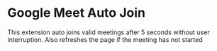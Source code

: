 # Google Meet Auto Join
This extension auto joins valid meetings after 5 seconds without user interruption. Also refreshes the page if the meeting has not started